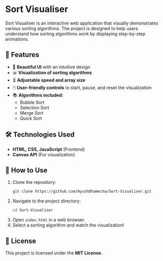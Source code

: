 # Sort Visualiser

Sort Visualiser is an interactive web application that visually demonstrates various sorting algorithms. The project is designed to help users understand how sorting algorithms work by displaying step-by-step animations.

## 🚀 Features
- 🎨 **Beautiful UI** with an intuitive design
- 📊 **Visualization of sorting algorithms**
- ⏳ **Adjustable speed and array size**
- 🖱️ **User-friendly controls** to start, pause, and reset the visualization
- 📚 **Algorithms included:**
  - Bubble Sort
  - Selection Sort
  - Merge Sort
  - Quick Sort

## 🛠️ Technologies Used
- **HTML, CSS, JavaScript** (Frontend)
- **Canvas API** (For visualization)

## 🎯 How to Use
1. Clone the repository:
   ```sh
   git clone https://github.com/AyushDhamecha/Sort-Visualiser.git
   ```
2. Navigate to the project directory:
   ```sh
   cd Sort-Visualiser
   ```
3. Open `index.html` in a web browser.
4. Select a sorting algorithm and watch the visualization!

## 📜 License
This project is licensed under the **MIT License**.

